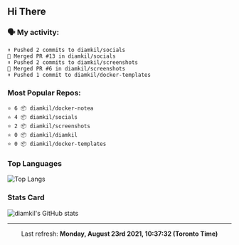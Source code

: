 ## Hi There

### 🗣 My activity:

```
⬆️ Pushed 2 commits to diamkil/socials
🎉 Merged PR #13 in diamkil/socials
⬆️ Pushed 2 commits to diamkil/screenshots
🎉 Merged PR #6 in diamkil/screenshots
⬆️ Pushed 1 commit to diamkil/docker-templates
```

### Most Popular Repos:

```
⭐️ 6 📦 diamkil/docker-notea
⭐️ 4 📦 diamkil/socials
⭐️ 2 📦 diamkil/screenshots
⭐️ 0 📦 diamkil/diamkil
⭐️ 0 📦 diamkil/docker-templates
```

### Top Languages

![Top Langs](https://github-readme-stats.vercel.app/api/top-langs/?username=diamkil&layout=compact&langs_count=10)

### Stats Card

![diamkil's GitHub stats](https://github-readme-stats.vercel.app/api?username=diamkil&count_private=true&show_icons=true)

---

<p align="center">
  Last refresh: 
  <b>Monday, August 23rd 2021, 10:37:32 (Toronto Time)</b>
</p>
